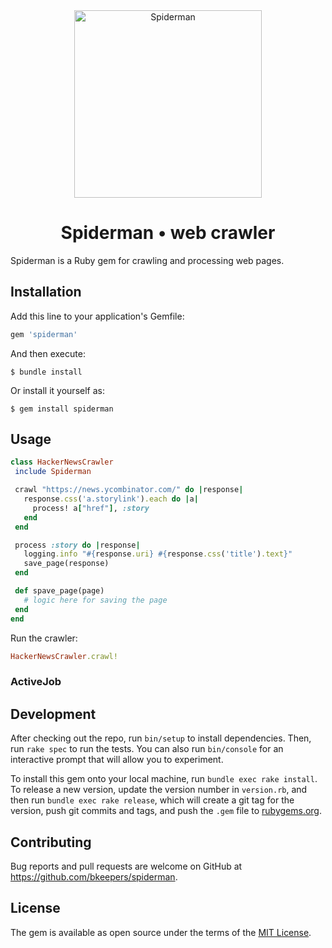 
<div align="center">
  <img width="300" height="300" src="https://user-images.githubusercontent.com/173/77249168-99488080-6c15-11ea-98de-3d14a412265d.png" alt="Spiderman">

  <h1>Spiderman • web crawler</h1>
</div>

Spiderman is a Ruby gem for crawling and processing web pages.

## Installation

Add this line to your application's Gemfile:

```ruby
gem 'spiderman'
```

And then execute:

    $ bundle install

Or install it yourself as:

    $ gem install spiderman

## Usage

```ruby
class HackerNewsCrawler
 include Spiderman

 crawl "https://news.ycombinator.com/" do |response|
   response.css('a.storylink').each do |a|
     process! a["href"], :story
   end
 end

 process :story do |response|
   logging.info "#{response.uri} #{response.css('title').text}"
   save_page(response)
 end

 def spave_page(page)
   # logic here for saving the page
 end
end
```

Run the crawler:

```ruby
HackerNewsCrawler.crawl!
```

### ActiveJob


## Development

After checking out the repo, run `bin/setup` to install dependencies. Then, run `rake spec` to run the tests. You can also run `bin/console` for an interactive prompt that will allow you to experiment.

To install this gem onto your local machine, run `bundle exec rake install`. To release a new version, update the version number in `version.rb`, and then run `bundle exec rake release`, which will create a git tag for the version, push git commits and tags, and push the `.gem` file to [rubygems.org](https://rubygems.org).

## Contributing

Bug reports and pull requests are welcome on GitHub at https://github.com/bkeepers/spiderman.


## License

The gem is available as open source under the terms of the [MIT License](https://opensource.org/licenses/MIT).
